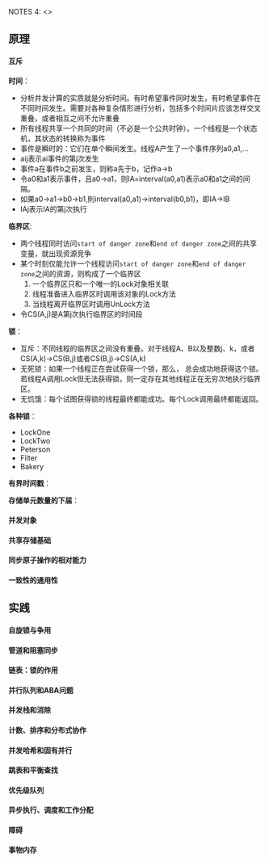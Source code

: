 NOTES 4: <<The Art Of Multiprocess Programming>>

## 原理

#### 互斥

**时间**：

- 分析并发计算的实质就是分析时间。有时希望事件同时发生，有时希望事件在不同时间发生。需要对各种复杂情形进行分析，包括多个时间片应该怎样交叉重叠，或者相互之间不允许重叠
- 所有线程共享一个共同的时间（不必是一个公共时钟）。一个线程是一个状态机，其状态的转换称为事件
- 事件是瞬时的：它们在单个瞬间发生。线程A产生了一个事件序列a0,a1,...
- aij表示ai事件的第j次发生
- 事件a在事件b之前发生，则称a先于b，记作a->b
- 令a0和a1表示事件，且a0->a1，则IA=interval(a0,a1)表示a0和a1之间的间隔。
- 如果a0->a1->b0->b1,則interval(a0,a1)->interval(b0,b1)，即IA->IB
- IAj表示IA的第j次执行

**临界区**:
- 两个线程同时访问`start of danger zone`和`end of danger zone`之间的共享变量，就出现资源竞争
- 某个时刻仅能允许一个线程访问`start of danger zone`和`end of danger zone`之间的资源，则构成了一个临界区
	1. 一个临界区只和一个唯一的Lock对象相关联
	2. 线程准备进入临界区时调用该对象的Lock方法
	3. 当线程离开临界区时调用UnLock方法
- 令CS(A,j)是A第j次执行临界区的时间段

**锁**：
- 互斥：不同线程的临界区之间没有重叠。对于线程A、B以及整数j、k，或者CS(A,k)->CS(B,j)或者CS(B,j)->CS(A,k)
- 无死锁：如果一个线程正在尝试获得一个锁，那么， 总会成功地获得这个锁。若线程A调用Lock但无法获得锁，则一定存在其他线程正在无穷次地执行临界区。
- 无饥饿：每个试图获得锁的线程最终都能成功。每个Lock调用最终都能返回。

**各种锁**：
- LockOne
- LockTwo
- Peterson
- Filter
- Bakery

**有界时间戳**：

**存储单元数量的下届**：

#### 并发对象

#### 共享存储基础

#### 同步原子操作的相对能力

#### 一致性的通用性

## 实践

#### 自旋锁与争用

#### 管道和阻塞同步

#### 链表：锁的作用

#### 并行队列和ABA问题

#### 并发栈和消除

#### 计数、排序和分布式协作

#### 并发哈希和固有并行

#### 跳表和平衡查找

#### 优先级队列

#### 异步执行、调度和工作分配

#### 障碍

#### 事物内存